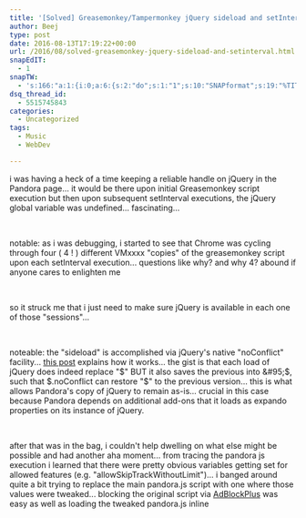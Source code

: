 ```yaml
---
title: '[Solved] Greasemonkey/Tampermonkey jQuery sideload and setInterval'
author: Beej
type: post
date: 2016-08-13T17:19:22+00:00
url: /2016/08/solved-greasemonkey-jquery-sideload-and-setinterval.html
snapEdIT:
  - 1
snapTW:
  - 's:166:"a:1:{i:0;a:6:{s:2:"do";s:1:"1";s:10:"SNAPformat";s:19:"%TITLE% - %EXCERPT%";s:8:"attchImg";s:1:"1";s:9:"isAutoImg";s:1:"A";s:8:"imgToUse";s:0:"";s:4:"doTW";s:1:"1";}}";'
dsq_thread_id:
  - 5515745843
categories:
  - Uncategorized
tags:
  - Music
  - WebDev

---
```

i was having a heck of a time keeping a reliable handle on jQuery in the Pandora page... it would be there upon initial Greasemonkey script execution but then upon subsequent setInterval executions, the jQuery global variable was undefined... fascinating...
  
&nbsp;

notable: as i was debugging, i started to see that Chrome was cycling through four ( 4 ! ) different VMxxxx "copies" of the greasemonkey script upon each setInterval execution... questions like why? and why 4? abound if anyone cares to enlighten me
  
&nbsp;

so it struck me that i just need to make sure jQuery is available in each one of those "sessions"...
  
&nbsp;

noteable: the "sideload" is accomplished via jQuery's native "noConflict" facility... [this post][1] explains how it works... the gist is that each load of jQuery does indeed replace "$" BUT it also saves the previous into &#95;$, such that $.noConflict can restore "$" to the previous version... this is what allows Pandora's copy of jQuery to remain as-is... crucial in this case because Pandora depends on additional add-ons that it loads as expando properties on its instance of jQuery.
  
&nbsp;

after that was in the bag, i couldn't help dwelling on what else might be possible and had another aha moment... from tracing the pandora js execution i learned that there were pretty obvious variables getting set for allowed features (e.g. "allowSkipTrackWithoutLimit")... i banged around quite a bit trying to replace the main pandora.js script with one where those values were tweaked... blocking the original script via [AdBlockPlus][2] was easy as well as loading the tweaked pandora.js inline <script> but that approach ran aground on not being able to load other dependency scripts in proper sequence with the replacement... [Chrome doesn't implement the crucial window.beforescriptexecute event][3] which would probably make this feasible... the main pandora.js is wrappered in a self contained function call so we can't monkey patch its innards...

but then it struck me, jQuery is global... and what if they're getting these values via jQuery.ajax... such that i could override and tweak... sure enough, that approach panned all the way out!
  
&nbsp;

update &#8211; after that last round, i realized the whole thing about sideloading jQuery was unnecessary, i just needed to use the inline script approach to make sure my code executed on the page context vs whatever weird context TamperMonkey normally does... so the following script now reflects the cleaner evolved approach

    // ==UserScript==
    // @name          Pandora - "still listening" click
    // @author        Brent Anderson
    // @homepage      /2016/08/solved-greasemonkey-jquery-sideload-and-setinterval.html
    // @match         http://www.pandora.com/*
    // @grants        none
    // @run-at        document-end
    // ==/UserScript==
    
    function recurringTweaks() {
      //this click, remove, click sequence skips embedded video ads and gets the tunes playing again
      var stillListeningButton = $("#still_listening_ignore");
      if (stillListeningButton.is(":visible")) {
        stillListeningButton.click();
        $("#videoPlayerContainer").remove();
        stillListeningButton.click();
        $(".playButton").click();
        //above brute force video ad skip leaves player controls disabled, this resolves that side effect
        $(".disabled").removeClass("disabled");
      }
    
      var adContainer = $("#ad_container");
      if (adContainer.length) {
        //remove right side ad section...
        $("#ad_container").remove();
        //and allow the album covers area to fill the space
        $(".contentContainer").css("width", "100%");
        $("#adLayout").css("width", "80%");
    
        //remove some other "upgrade" bits
        $(".registeredUser").remove();
        $("#rightColumnDivider").remove();
        $(".audioAdInfo").remove();
      }
    }
    
    
    // monkey patch jQuery.ajax so we can override some nice stuff =)
    var hijax = function() {
      if (typeof $ !== 'undefined') {
        var oldAjax = $.ajax;
        var newAjax = function(a, b) {
          var oldSuccess = a.success;
          a.success = function(data, textStatus, jqHXR) {
    
            // infinite skip! =)
            $(data).find('name:contains(allowSkipTrackWithoutLimit) + value > boolean').replaceWith('<boolean>1</boolean>');
    
            //auto skip ads
            if (a.url.indexOf("method=registerImpression") !== -1) {
              $(".skipButton a").click();
            }
    
            //debug: console.log('url: ' + a.url + ', data: '+(''+data === '[object XMLDocument]' ? data.children[0].innerHTML : data));
            oldSuccess(data, textStatus, jqHXR);
          };
          oldAjax(a, b);
        };
        $.ajax = newAjax;
    
        setInterval(recurringTweaks, 2000);
    
      }
    
    };
    
    // load <script> inline to the page so it has access to jQuery "$" global vs TamperMonkey's alternative context
    if (!document.getElementById("hijax")) {
      var hijaxScript = document.createElement("script");
      hijaxScript.setAttribute("id", "hijax");
      hijaxScript.innerHTML = recurringTweaks.toString() + "\r\n" + hijax.toString().replace(/^function.*{|}$/g, "");
      document.head.appendChild(hijaxScript);
    }
    
    
    
    ///////////////////////////////////////////////////////////////////////////////////////////////////////
    //sorry, turning this post into a catch all for stuff that might come in handy elsewhere
    /*
    
    //the original jquery "sideload" code
    function loadJq() {
        if (!window.jq) {
            script = document.createElement("script");
            script.src = "http://cdnjs.cloudflare.com/ajax/libs/jquery/1.11.1/jquery.min.js";
            script.onload = function() { window.jq = $.noConflict(true); cosmetics(); };
            document.getElementsByTagName("head")[0].appendChild(script);
        }
        else cosmetics();
    }
    
        //helpful: http://userscripts-mirror.org/scripts/show/125936
    
      window.addEventListener('beforescriptexecute', function(e) {
          if (e.target.src.indexOf("pandora.js") != -1) {
              e.preventDefault();
              //e.stopPropagation(); //??
              e.target.src = ''; //??
              e.target.innerHTML = "patched script";
          }
      }, true);
    
    var a = document.getElementsByTagName("script");
    for each (var e in a) {
      if (!e) continue; // oddly, this does sometimes grab null elements.
      var b = e.getAttribute("src");
      if (b && b.indexOf("pandora.js") != -1) {
        e.parentNode.removeChild(e);
        debugger;
        break;
      }
    }
    */
    
    // @grants         GM_xmlhttpRequest
    /*GM_xmlhttpRequest({
      method: "GET",
      url: "http://rawgit.com/Beej126/567a36f2dd1e3ce613ad8ec5846a40d4/raw/fac20b4ab17681b5da41b07c2549676ff3571fc9/dorPanda.js", //"http://www.pandora.com/pandora.js?v=440211416",
      onload: function(response) {
        debugger;
    
        //here's the beef!
        //var tweaked = response.responseText.replace("this.PC=b.allowSkipTrackWithoutLimit", "this.PC = true;");
        //$("script[src*='/pandora.js'").af
    
        var tweaked = response.responseText;
        document.head.appendChild(document.createElement('script')).innerHTML = tweaked;
      }
    });*
    
    */
    

starting the same hijinx for Spotify... they load MooTools into $ and for some reason the selector wasn't finding obvious classes... i've never picked up MooTools so maybe the syntax is different than jQuery... so i just went back to the jQuery sideload approach on this one... after that, worked it down into pure DOM, no jQuery needed

    // ==UserScript==
    // @name          Spotify tweaks
    // @author        Brent Anderson
    // homepage      /2016/08/solved-greasemonkey-jquery-sideload-and-setinterval.html
    // @match         https://play.spotify.com/*
    // @grants        none
    // @run-at        document-end
    // ==/UserScript==
    
    function terminator() {
      var target = document.getElementsByClassName("ads-leaderboard-container");
      if (target.length) {
        console.log("bye bye =)");
        target[0].remove();
        clearInterval(timerId); //kill the timer once the targeted element finally shows up
      }
    }
    
    //replace main.js with hacked version
    //(block original with AdBlockPlus plugin)
    //was easy to enable "next" button during ads but it sticks to the ad anyway, would take further effort and not worth it until they actually fire enough ads to be annoying
    var scripts = document.getElementsByTagName("script");
    for(var i = 0; i<scripts.length; i++) { if(scripts[i].src.indexOf("https://play.spotify.edgekey.net/apps/player/4.2.0/main.js") != -1) {
      //debugger;
      var mainjs = document.createElement("script");
      mainjs.crossorigin = "anonymous";
      mainjs.src = "https://rawgit.com/Beej126/1501d5acb4fd20a6fcdcfe6599ce0c5e/raw/2725727f297a00444ef51c490a6009458a513e07/SpotifyMain.js";
      document.body.appendChild(mainjs);
      break;
    }}
    
    //there were multiple iframes, targeting the one that actually gets the ads
    if (document.body && document.body.classList.length && document.body.classList[0] === "non-mobile" && document.body.attributes.length === 1) {
      //setup a recurring check to see when ads get dynamically inserted into page
      var script = document.createElement("script");
      script.innerHTML = terminator.toString() + "\r\n" + "var timerId = setInterval(terminator, 2000);";
      document.head.appendChild(script);
    }

 [1]: http://stackoverflow.com/a/8852366/813599
 [2]: https://chrome.google.com/webstore/detail/adblock-plus/cfhdojbkjhnklbpkdaibdccddilifddb?hl=en-US
 [3]: https://github.com/chrisaljoudi/uBlock/issues/1255